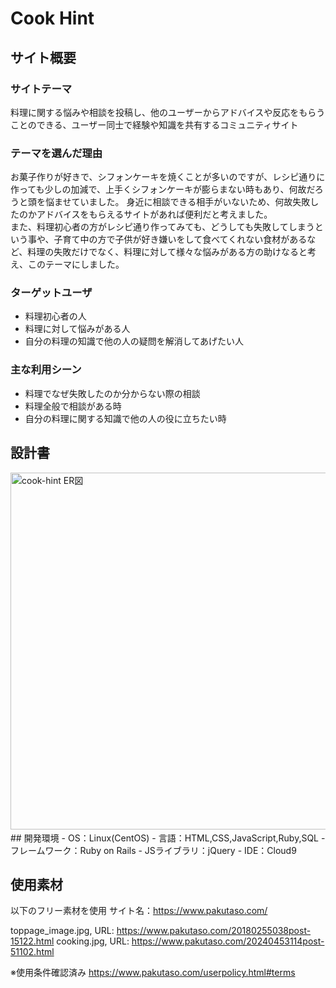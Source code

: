# ​Cook Hint
## サイト概要
### サイトテーマ
<!--何を『目的』とし、どのような『分類』なのかを簡潔に書く-->
​料理に関する悩みや相談を投稿し、他のユーザーからアドバイスや反応をもらうことのできる、ユーザー同士で経験や知識を共有するコミュニティサイト
### テーマを選んだ理由
<!--なぜこのようなテーマにしたかを説明する-->
​ お菓子作りが好きで、シフォンケーキを焼くことが多いのですが、レシピ通りに作っても少しの加減で、上手くシフォンケーキが膨らまない時もあり、何故だろうと頭を悩ませていました。
身近に相談できる相手がいないため、何故失敗したのかアドバイスをもらえるサイトがあれば便利だと考えました。<br>
また、料理初心者の方がレシピ通り作ってみても、どうしても失敗してしまうという事や、子育て中の方で子供が好き嫌いをして食べてくれない食材があるなど、料理の失敗だけでなく、料理に対して様々な悩みがある方の助けなると考え、このテーマにしました。

### ターゲットユーザ
<!--誰に使ってもらうかを具体的に記載する-->
- 料理初心者の人
- 料理に対して悩みがある人
- 自分の料理の知識で他の人の疑問を解消してあげたい人

### 主な利用シーン
<!--どのような時に使うのかの状況を記載すること-->
- 料理でなぜ失敗したのか分からない際の相談
- 料理全般で相談がある時
- 自分の料理に関する知識で他の人の役に立ちたい時

## 設計書
<img width="571" alt="cook-hint ER図" src="https://github.com/yuushigure27/cook-hint/assets/160152727/6575f7a9-7343-4b72-8205-1ef0e9dcd2c0">
​
## 開発環境
- OS：Linux(CentOS)
- 言語：HTML,CSS,JavaScript,Ruby,SQL
- フレームワーク：Ruby on Rails
- JSライブラリ：jQuery
- IDE：Cloud9
​

## 使用素材

以下のフリー素材を使用
サイト名：https://www.pakutaso.com/

toppage_image.jpg, URL: https://www.pakutaso.com/20180255038post-15122.html
cooking.jpg, URL: https://www.pakutaso.com/20240453114post-51102.html

※使用条件確認済み
https://www.pakutaso.com/userpolicy.html#terms

